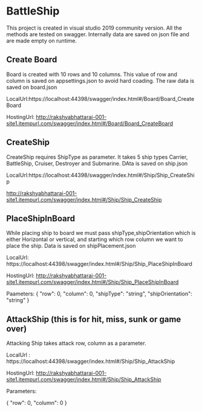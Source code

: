 # BattleShip 

This project is created in visual studio 2019 community version. All the methods are tested on swagger. Internally data are saved on json file and are made empty on runtime.

## Create Board

Board is created with 10 rows and 10 columns. This value of row and column is saved on appsettings.json to avoid hard coading. The raw data is saved on board.json 

LocalUrl:https://localhost:44398/swagger/index.html#/Board/Board_CreateBoard

HostingUrl: http://rakshyabhattarai-001-site1.itempurl.com/swagger/index.html#/Board/Board_CreateBoard

## CreateShip

CreateShip requires ShipType as parameter. It takes 5 ship types Carrier, BattleShip, Cruiser, Destroyer and Submarine. DAta is saved on ship.json

LocalUrl:https://localhost:44398/swagger/index.html#/Ship/Ship_CreateShip

http://rakshyabhattarai-001-site1.itempurl.com/swagger/index.html#/Ship/Ship_CreateShip

## PlaceShipInBoard

While placing ship to board we must pass shipType,shipOrientation which is either Horizontal or vertical, and starting which row column we want to place the ship. Data is saved on shipPlacement.json

LocalUrl: https://localhost:44398/swagger/index.html#/Ship/Ship_PlaceShipInBoard

HostingUrl: http://rakshyabhattarai-001-site1.itempurl.com/swagger/index.html#/Ship/Ship_PlaceShipInBoard

Paameters: 
{
  "row": 0,
  "column": 0,
  "shipType": "string",
  "shipOrientation": "string"
}

## AttackShip (this is for hit, miss, sunk or game over)

Attacking Ship takes attack row, column as a parameter. 

LocalUrl : https://localhost:44398/swagger/index.html#/Ship/Ship_AttackShip

HostingUrl: http://rakshyabhattarai-001-site1.itempurl.com/swagger/index.html#/Ship/Ship_AttackShip

Parameters:

{
  "row": 0,
  "column": 0
}

